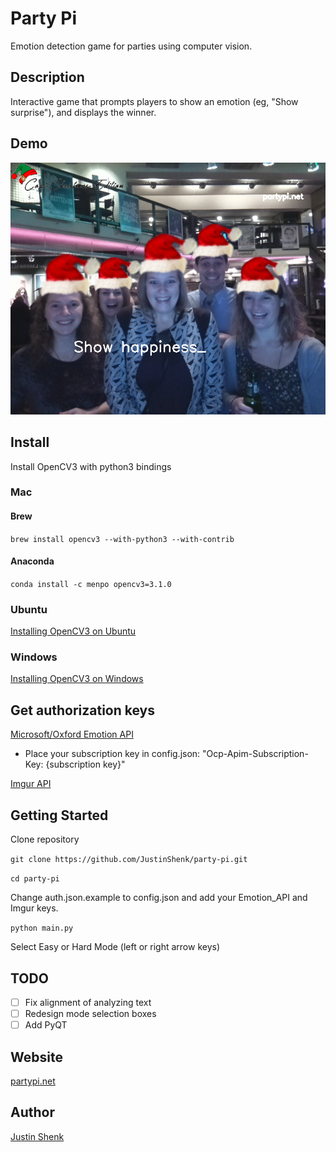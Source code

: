 # Party Pi
Emotion detection game for parties using computer vision.

## Description
Interactive game that prompts players to show an emotion (eg, "Show surprise"), and displays the winner. 

## Demo
![happiness](demo.png)

## Install
Install OpenCV3 with python3 bindings

### Mac

#### Brew
`brew install opencv3 --with-python3 --with-contrib`

#### Anaconda
`conda install -c menpo opencv3=3.1.0`

### Ubuntu

[Installing OpenCV3 on Ubuntu](http://www.pyimagesearch.com/2015/07/20/install-opencv-3-0-and-python-3-4-on-ubuntu/)

### Windows

[Installing OpenCV3 on Windows](https://www.solarianprogrammer.com/2016/09/17/install-opencv-3-with-python-3-on-windows/)

## Get authorization keys

[Microsoft/Oxford Emotion API](https://dev.projectoxford.ai/docs/services/5639d931ca73072154c1ce89)
- Place your subscription key in config.json: "Ocp-Apim-Subscription-Key: {subscription key}"

[Imgur API](https://api.imgur.com/endpoints)

## Getting Started

Clone repository

`git clone https://github.com/JustinShenk/party-pi.git`

`cd party-pi`

Change auth.json.example to config.json and add your Emotion_API and Imgur keys.

`python main.py`

Select Easy or Hard Mode (left or right arrow keys)

## TODO
 - [ ] Fix alignment of analyzing text
 - [ ] Redesign mode selection boxes
 - [ ] Add PyQT

## Website

[partypi.net](https://partypi.net)

## Author

[Justin Shenk](https://github.com/justinshenk/)